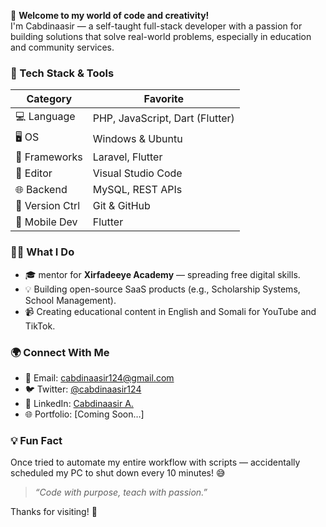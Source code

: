 
🚀 **Welcome to my world of code and creativity!**  
I'm Cabdinaasir — a self-taught full-stack developer with a passion for building solutions that solve real-world problems, especially in education and community services.



### 🔧 Tech Stack & Tools

| Category        | Favorite               |
|----------------|------------------------|
| 💻 Language     | PHP, JavaScript, Dart (Flutter) |
| 🖥 OS           | Windows & Ubuntu       |
| 🧠 Frameworks   | Laravel, Flutter       |
| 📝 Editor       | Visual Studio Code     |
| 🌐 Backend      | MySQL, REST APIs       |
| 🧪 Version Ctrl | Git & GitHub           |
| 📲 Mobile Dev   | Flutter                |



### 👨‍🏫 What I Do

- 🎓 mentor for **Xirfadeeye Academy** — spreading free digital skills.
- 💡 Building open-source SaaS products (e.g., Scholarship Systems, School Management).
- 📹 Creating educational content in English and Somali for YouTube and TikTok.



### 🌍 Connect With Me

- 📧 Email: cabdinaasir124@gmail.com
- 🐦 Twitter: [@cabdinaasir124](https://twitter.com/cabdinaasir124)
- 💼 LinkedIn: [Cabdinaasir A.](https://www.linkedin.com/in/cabdinaasir124)
- 🌐 Portfolio: [Coming Soon…]



### 💡 Fun Fact

Once tried to automate my entire workflow with scripts — accidentally scheduled my PC to shut down every 10 minutes! 😅



> _“Code with purpose, teach with passion.”_

Thanks for visiting! 🚀
